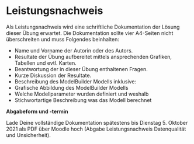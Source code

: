 # Leistungsnachweis

Als Leistungsnachweis wird eine schriftliche Dokumentation der Lösung dieser Übung erwartet. Die Dokumentation sollte vier A4-Seiten nicht überschreiten und muss Folgendes beinhalten:

- Name und Vorname der Autorin oder des Autors.
- Resultate der Übung aufbereitet mittels ansprechenden Grafiken, Tabellen und evtl. Karten.
- Beantwortung der in dieser Übung enthaltenen Fragen.
- Kurze Diskussion der Resultate.
- Beschreibung des ModelBuilder Modells inklusive:
- Grafische Abbildung des ModelBuilder Modells
- Welche Modellparameter wurden definiert und weshalb
- Stichwortartige Beschreibung was das Modell berechnet

**Abgabeform und -termin**

Lade Deine vollständige Dokumentation spätestens bis Dienstag 5. Oktober 2021 als PDF über Moodle hoch (Abgabe Leistungsnachweis Datenqualität und Unsicherheit).